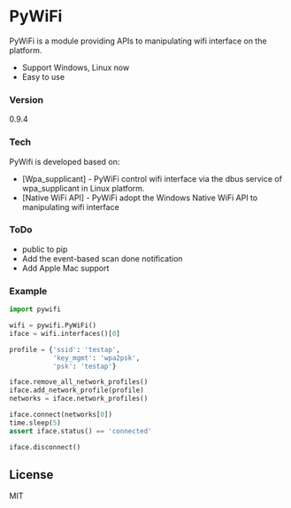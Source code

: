 # PyWiFi

PyWiFi is a module providing APIs to manipulating wifi interface on the platform.

  - Support Windows, Linux now
  - Easy to use
 
### Version
0.9.4

### Tech

PyWifi is developed based on:

* [Wpa_supplicant] - PyWiFi control wifi interface via the dbus service of wpa_supplicant in Linux platform. 
* [Native WiFi API] - PyWiFi adopt the Windows Native WiFi API to manipulating wifi interface

### ToDo

- public to pip
- Add the event-based scan done notification
- Add Apple Mac support

### Example

```python
import pywifi

wifi = pywifi.PyWiFi()
iface = wifi.interfaces()[0]

profile = {'ssid': 'testap',
           'key_mgmt': 'wpa2psk',
           'psk': 'testap'}

iface.remove_all_network_profiles()
iface.add_network_profile(profile)
networks = iface.network_profiles()

iface.connect(networks[0])
time.sleep(5)
assert iface.status() == 'connected'

iface.disconnect()
```

License
----

MIT
